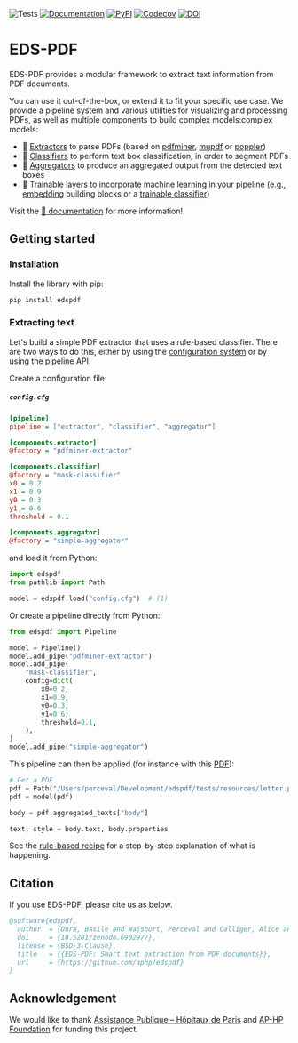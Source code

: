 ![Tests](https://img.shields.io/github/actions/workflow/status/aphp/edspdf/tests.yml?branch=main&label=tests&style=flat-square)
[![Documentation](https://img.shields.io/github/actions/workflow/status/aphp/edspdf/documentation.yml?branch=main&label=docs&style=flat-square)](https://aphp.github.io/edspdf/latest/)
[![PyPI](https://img.shields.io/pypi/v/edspdf?color=blue&style=flat-square)](https://pypi.org/project/edspdf/)
[![Codecov](https://img.shields.io/codecov/c/github/aphp/edspdf?logo=codecov&style=flat-square)](https://codecov.io/gh/aphp/edspdf)
[![DOI](https://zenodo.org/badge/517726737.svg)](https://zenodo.org/badge/latestdoi/517726737)

# EDS-PDF

EDS-PDF provides a modular framework to extract text information from PDF documents.

You can use it out-of-the-box, or extend it to fit your specific use case. We provide a pipeline system and various utilities for visualizing and processing PDFs, as well as multiple components to build complex models:complex models:
- 📄 [Extractors](https://aphp.github.io/edspdf/latest/pipes/extractors) to parse PDFs (based on [pdfminer](https://github.com/euske/pdfminer), [mupdf](https://github.com/aphp/edspdf-mupdf) or [poppler](https://github.com/aphp/edspdf-poppler))
- 🎯 [Classifiers](https://aphp.github.io/edspdf/latest/pipes/box-classifiers) to perform text box classification, in order to segment PDFs
- 🧩 [Aggregators](https://aphp.github.io/edspdf/latest/pipes/aggregators) to produce an aggregated output from the detected text boxes
- 🧠 Trainable layers to incorporate machine learning in your pipeline (e.g., [embedding](https://aphp.github.io/edspdf/latest/pipes/embeddings) building blocks or a [trainable classifier](https://aphp.github.io/edspdf/latest/pipes/box-classifiers/trainable/))

Visit the [:book: documentation](https://aphp.github.io/edspdf/) for more information!

## Getting started

### Installation

Install the library with pip:

```bash
pip install edspdf
```

### Extracting text

Let's build a simple PDF extractor that uses a rule-based classifier. There are two
ways to do this, either by using the [configuration system](#configuration) or by using
the pipeline API.

Create a configuration file:

<h5 a><strong><code>config.cfg</code></strong></h5>

```ini
[pipeline]
pipeline = ["extractor", "classifier", "aggregator"]

[components.extractor]
@factory = "pdfminer-extractor"

[components.classifier]
@factory = "mask-classifier"
x0 = 0.2
x1 = 0.9
y0 = 0.3
y1 = 0.6
threshold = 0.1

[components.aggregator]
@factory = "simple-aggregator"
```

and load it from Python:

```python
import edspdf
from pathlib import Path

model = edspdf.load("config.cfg")  # (1)
```

Or create a pipeline directly from Python:

```python
from edspdf import Pipeline

model = Pipeline()
model.add_pipe("pdfminer-extractor")
model.add_pipe(
    "mask-classifier",
    config=dict(
        x0=0.2,
        x1=0.9,
        y0=0.3,
        y1=0.6,
        threshold=0.1,
    ),
)
model.add_pipe("simple-aggregator")
```

This pipeline can then be applied (for instance with this [PDF](https://github.com/aphp/edspdf/raw/main/tests/resources/letter.pdf)):

```python
# Get a PDF
pdf = Path("/Users/perceval/Development/edspdf/tests/resources/letter.pdf").read_bytes()
pdf = model(pdf)

body = pdf.aggregated_texts["body"]

text, style = body.text, body.properties
```

See the [rule-based recipe](https://aphp.github.io/edspdf/latest/recipes/rule-based) for a step-by-step explanation of what is happening.

## Citation

If you use EDS-PDF, please cite us as below.

```bibtex
@software{edspdf,
  author  = {Dura, Basile and Wajsburt, Perceval and Calliger, Alice and Gérardin, Christel and Bey, Romain},
  doi     = {10.5281/zenodo.6902977},
  license = {BSD-3-Clause},
  title   = {{EDS-PDF: Smart text extraction from PDF documents}},
  url     = {https://github.com/aphp/edspdf}
}
```

## Acknowledgement

We would like to thank [Assistance Publique – Hôpitaux de Paris](https://www.aphp.fr/) and
[AP-HP Foundation](https://fondationrechercheaphp.fr/) for funding this project.
